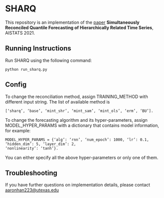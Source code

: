 # SHARQ

This repository is an implementation of the [paper](https://arxiv.org/abs/2102.12612) **Simultaneously Reconciled Quantile Forecasting of Hierarchically Related Time Series**, AISTATS 2021.

## Running Instructions
Run SHARQ using the following command:
```
python run_sharq.py
```

<!-- ## Implementation Details
The program compares forecasting performance across benchmarked HTS algorithms on various real-world and simulated hierarchiclly related time series data.
The data set contains both temporal and cross-sectional hierarchies.
### Data set
- [Australian Labour Force](https://www.abs.gov.au/ausstats/abs@.nsf/mf/6202.0)
- [Predict Future Sales](https://www.kaggle.com/c/competitive-data-science-predict-future-sales/data)
- [Web Traffic Time Series Forecasting](https://www.kaggle.com/c/web-traffic-time-series-forecasting)
- [M3 Competition Data](https://forecasters.org/resources/time-series-data/m3-competition/)
- [AEdemand Data](https://cran.r-project.org/web/packages/thief/thief.pdf) -->

<!-- ### Forecasting Algorithms
- Long Short Term Networks (LSTNet)
- Deep Autoregressive Models (DeepAR)
- Facebook Prophet
- PyDLM
- Auto-ARIMA
- Recurrent Neural Networks (RNN) -->

<!-- ### Reconciliation Methods
- Bottom up (BU) method.
- [Trace Minimization (MinT)](https://robjhyndman.com/papers/MinT.pdf) including shrinkage, sampling and OLS estimators.
- [Empirical risk minimization (ERM)](http://souhaib-bentaieb.com/pdf/2019_KDD.pdf).
- [hts prophet](https://github.com/CollinRooney12/htsprophet).
- SHARQ (our method).

### Program Structure
- [`run_sharq.py`](run_sharq.py): script to run the sharq algorithm along with other models.
- [`sharq.py`](sharq.py): the wrapper of hts algorithms and data sets.
- [`algorithms`](algorithms): implementation of the list of forecasting models and reconciliation methods.
- [`data`](data): hierarchical time series data sets.
- [`preprocess`](preprocess): preprocess raw time series data from the web, define hierarchical graph structure, etc.
- [`evaluation`](evaluation): evaluation metrics and visualization for out of sample forecasting. -->

## Config
To change the reconciliation method, assign TRAINING_METHOD with different input string. The list
of available method is 
```
[‘sharq’, ‘base’, ‘mint_shr’, ‘mint_sam’, ‘mint_ols’, ‘erm’, ‘BU’].
```
To change the forecasting algorithm and its hyper-parameters, assign MODEL_HYPER_PARAMS with a
dictionary that contains model information, for example:
```
MODEL_HYPER_PARAMS = {‘alg’: ‘rnn’, ‘num_epoch’: 1000, ‘lr’: 0.1, ‘hidden_dim’: 5, ‘layer_dim’: 2,
‘nonlinearity’: ‘tanh’}.
```
You can either specify all the above hyper-parameters or only one of them.
## Troubleshooting
If you have further questions on implementation details, please contact aaronhan223@utexas.edu
